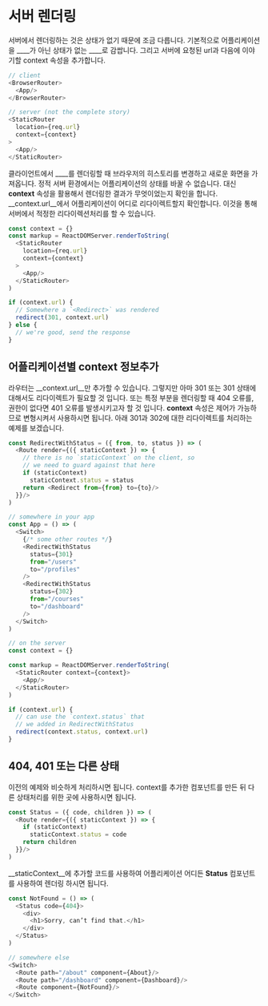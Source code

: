# 서버 렌더링

서버에서 렌더링하는 것은 상태가 없기 때문에 조금 다릅니다. 기본적으로 어플리케이션을 __<BrowserRouter>__가 아닌 상태가 없는 __<StaticRouter>__로 감쌉니다. 그리고 서버에 요청된 url과 다음에 이야기할 context 속성을 추가합니다.

```js
// client
<BrowserRouter>
  <App/>
</BrowserRouter>

// server (not the complete story)
<StaticRouter
  location={req.url}
  context={context}
>
  <App/>
</StaticRouter>
```

클라이언트에서 __<Redirect>__를 렌더링할 때 브라우저의 히스토리를 변경하고 새로운 화면을 가져옵니다. 정적 서버 환경에서는 어플리케이션의 상태를 바꿀 수 없습니다. 대신 __context__ 속성을 활용해서 렌더링한 결과가 무엇이었는지 확인을 합니다. __context.url__에서 어플리케이션이 어디로 리다이렉트할지 확인합니다. 이것을 통해 서버에서 적정한 리다이렉션처리를 할 수 있습니다.

```js
const context = {}
const markup = ReactDOMServer.renderToString(
  <StaticRouter
    location={req.url}
    context={context}
  >
    <App/>
  </StaticRouter>
)

if (context.url) {
  // Somewhere a `<Redirect>` was rendered
  redirect(301, context.url)
} else {
  // we're good, send the response
}
```

## 어플리케이션별 context 정보추가

라우터는 __context.url__만 추가할 수 있습니다. 그렇지만 아마 301 또는 301 상태에 대해서도 리다이렉트가 필요할 것 입니다. 또는 특정 부분을 렌더링할 때 404 오류를, 권한이 없다면 401 오류를 발생시키고자 할 것 입니다. __context__ 속성은 제어가 가능하므로 변형시켜서 사용하시면 됩니다. 아래 301과 302에 대한 리다이렉트를 처리하는 예제를 보겠습니다.

```js
const RedirectWithStatus = ({ from, to, status }) => (
  <Route render={({ staticContext }) => {
    // there is no `staticContext` on the client, so
    // we need to guard against that here
    if (staticContext)
      staticContext.status = status
    return <Redirect from={from} to={to}/>
  }}/>
)

// somewhere in your app
const App = () => (
  <Switch>
    {/* some other routes */}
    <RedirectWithStatus
      status={301}
      from="/users"
      to="/profiles"
    />
    <RedirectWithStatus
      status={302}
      from="/courses"
      to="/dashboard"
    />
  </Switch>
)

// on the server
const context = {}

const markup = ReactDOMServer.renderToString(
  <StaticRouter context={context}>
    <App/>
  </StaticRouter>
)

if (context.url) {
  // can use the `context.status` that
  // we added in RedirectWithStatus
  redirect(context.status, context.url)
}
```

## 404, 401 또는 다른 상태

이전의 예제와 비슷하게 처리하시면 됩니다. context를 추가한 컴포넌트를 만든 뒤 다른 상태처리를 위한 곳에 사용하시면 됩니다.

```js
const Status = ({ code, children }) => (
  <Route render={({ staticContext }) => {
    if (staticContext)
      staticContext.status = code
    return children
  }}/>
)
```

__staticContext__에 추가할 코드를 사용하여 어플리케이션 어디든 __Status__ 컴포넌트를 사용하여 렌더링 하시면 됩니다.

```js
const NotFound = () => (
  <Status code={404}>
    <div>
      <h1>Sorry, can’t find that.</h1>
    </div>
  </Status>
)

// somewhere else
<Switch>
  <Route path="/about" component={About}/>
  <Route path="/dashboard" component={Dashboard}/>
  <Route component={NotFound}/>
</Switch>
```